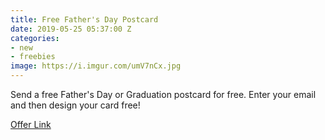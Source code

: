 ```yaml
---
title: Free Father's Day Postcard
date: 2019-05-25 05:37:00 Z
categories:
- new
- freebies
image: https://i.imgur.com/umV7nCx.jpg
---
```


Send a free Father's Day or Graduation postcard for free. Enter your email and then design your card free!

[Offer Link](https://prontopostcards.com/)